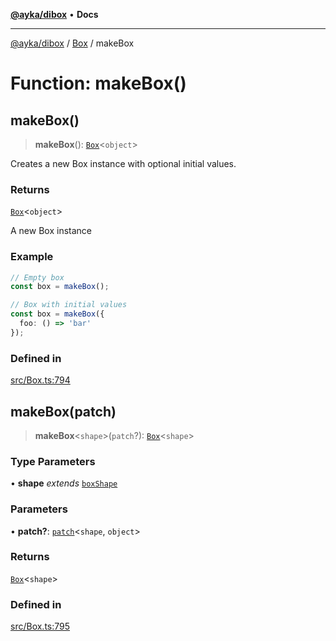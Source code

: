 [**@ayka/dibox**](../../../README.md) • **Docs**

***

[@ayka/dibox](../../../globals.md) / [Box](../README.md) / makeBox

# Function: makeBox()

## makeBox()

> **makeBox**(): [`Box`](../classes/Box.md)\<`object`\>

Creates a new Box instance with optional initial values.

### Returns

[`Box`](../classes/Box.md)\<`object`\>

A new Box instance

### Example

```ts
// Empty box
const box = makeBox();

// Box with initial values
const box = makeBox({
  foo: () => 'bar'
});
```

### Defined in

[src/Box.ts:794](https://github.com/AndreyMork/dibox/blob/32667f725c68d64dc5c8fc9751dde5370b7962d5/src/Box.ts#L794)

## makeBox(patch)

> **makeBox**\<`shape`\>(`patch`?): [`Box`](../classes/Box.md)\<`shape`\>

### Type Parameters

• **shape** *extends* [`boxShape`](../type-aliases/boxShape.md)

### Parameters

• **patch?**: [`patch`](../type-aliases/patch.md)\<`shape`, `object`\>

### Returns

[`Box`](../classes/Box.md)\<`shape`\>

### Defined in

[src/Box.ts:795](https://github.com/AndreyMork/dibox/blob/32667f725c68d64dc5c8fc9751dde5370b7962d5/src/Box.ts#L795)
